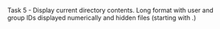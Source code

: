Task 5 - Display current directory contents. Long format with user and group IDs displayed numerically and hidden files (starting with .)
